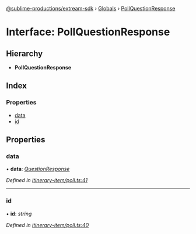 [@sublime-productions/extream-sdk](../README.md) › [Globals](../globals.md) › [PollQuestionResponse](pollquestionresponse.md)

# Interface: PollQuestionResponse

## Hierarchy

* **PollQuestionResponse**

## Index

### Properties

* [data](pollquestionresponse.md#data)
* [id](pollquestionresponse.md#id)

## Properties

###  data

• **data**: *[QuestionResponse](questionresponse.md)*

*Defined in [itinerary-item/poll.ts:41](https://github.com/Extream-SaaS/ex-sdk/blob/be861a6/src/itinerary-item/poll.ts#L41)*

___

###  id

• **id**: *string*

*Defined in [itinerary-item/poll.ts:40](https://github.com/Extream-SaaS/ex-sdk/blob/be861a6/src/itinerary-item/poll.ts#L40)*
